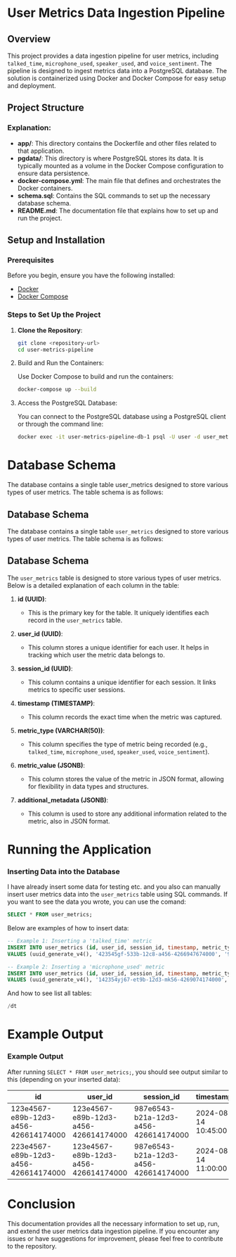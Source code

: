 # User Metrics Data Ingestion Pipeline

## Overview

This project provides a data ingestion pipeline for user metrics, including `talked_time`, `microphone_used`, `speaker_used`, and `voice_sentiment`. The pipeline is designed to ingest metrics data into a PostgreSQL database. The solution is containerized using Docker and Docker Compose for easy setup and deployment.

## Project Structure

### Explanation:

- **app/**: This directory contains the Dockerfile and other files related to that application.
- **pgdata/**: This directory is where PostgreSQL stores its data. It is typically mounted as a volume in the Docker Compose configuration to ensure data persistence.
- **docker-compose.yml**: The main file that defines and orchestrates the Docker containers.
- **schema.sql**: Contains the SQL commands to set up the necessary database schema.
- **README.md**: The documentation file that explains how to set up and run the project.

## Setup and Installation

### Prerequisites

Before you begin, ensure you have the following installed:

- [Docker](https://docs.docker.com/get-docker/)
- [Docker Compose](https://docs.docker.com/compose/install/)


### Steps to Set Up the Project

1. **Clone the Repository**:
   ```bash
   git clone <repository-url>
   cd user-metrics-pipeline
   ```
2. Build and Run the Containers:

   Use Docker Compose to build and run the containers:
   ```bash
   docker-compose up --build
   ```
3. Access the PostgreSQL Database:

    You can connect to the PostgreSQL database using a PostgreSQL client or through the command line:
    ```bash
    docker exec -it user-metrics-pipeline-db-1 psql -U user -d user_metrics
    ```
# Database Schema

   The database contains a single table user_metrics designed to store various types of user metrics. The table schema is as follows:

## Database Schema

The database contains a single table `user_metrics` designed to store various types of user metrics. The table schema is as follows:

## Database Schema


The `user_metrics` table is designed to store various types of user metrics. Below is a detailed explanation of each column in the table:

1. **id (UUID)**:
   - This is the primary key for the table. It uniquely identifies each record in the `user_metrics` table.

2. **user_id (UUID)**:
   - This column stores a unique identifier for each user. It helps in tracking which user the metric data belongs to.

3. **session_id (UUID)**:
   - This column contains a unique identifier for each session. It links metrics to specific user sessions.

4. **timestamp (TIMESTAMP)**:
   - This column records the exact time when the metric was captured.

5. **metric_type (VARCHAR(50))**:
   - This column specifies the type of metric being recorded (e.g., `talked_time`, `microphone_used`, `speaker_used`, `voice_sentiment`).

6. **metric_value (JSONB)**:
   - This column stores the value of the metric in JSON format, allowing for flexibility in data types and structures.

7. **additional_metadata (JSONB)**:
   - This column is used to store any additional information related to the metric, also in JSON format.


# Running the Application

### Inserting Data into the Database

I have already insert some data for testing etc. and you also can manually insert user metrics data into the `user_metrics` table using SQL commands. If you want to see the data you wrote, you can use the comand:
```sql
SELECT * FROM user_metrics;
```
Below are examples of how to insert data:

```sql
-- Example 1: Inserting a 'talked_time' metric
INSERT INTO user_metrics (id, user_id, session_id, timestamp, metric_type, metric_value, additional_metadata)
VALUES (uuid_generate_v4(), '423545gf-533b-12c8-a456-4266947674000', '95467577653-221a-1983-a456-426614174000', NOW(), 'talked_time', '{"value": 120}', '{}');

-- Example 2: Inserting a 'microphone_used' metric
INSERT INTO user_metrics (id, user_id, session_id, timestamp, metric_type, metric_value, additional_metadata)
VALUES (uuid_generate_v4(), '142354yj67-et9b-12d3-mk56-4269074174000', '983456h543-b21a-12d3-a456-427867544000', NOW(), 'microphone_used', '{"value": true}', '{}');
```
And how to see list all tables:
```sql
/dt
```
# Example Output

### Example Output

After running `SELECT * FROM user_metrics;`, you should see output similar to this (depending on your inserted data):

| id                                   | user_id                             | session_id                          | timestamp           | metric_type       | metric_value       | additional_metadata |
|--------------------------------------|-------------------------------------|-------------------------------------|---------------------|-------------------|--------------------|----------------------|
| 123e4567-e89b-12d3-a456-426614174000 | 123e4567-e89b-12d3-a456-426614174000| 987e6543-b21a-12d3-a456-426614174000| 2024-08-14 10:45:00 | talked_time       | {"value": 120}     | {}                   |
| 223e4567-e89b-12d3-a456-426614174000 | 123e4567-e89b-12d3-a456-426614174000| 987e6543-b21a-12d3-a456-426614174000| 2024-08-14 11:00:00 | microphone_used   | {"value": true}    | {}                   |



# Conclusion

This documentation provides all the necessary information to set up, run, and extend the user metrics data ingestion pipeline. If you encounter any issues or have suggestions for improvement, please feel free to contribute to the repository.
